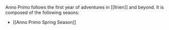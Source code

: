 Anno Primo follows the first year of adventures in [[Ilrien]] and beyond. It is composed of the following seaons:
- [[Anno Primo Spring Season]] 